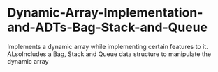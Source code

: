 # Dynamic-Array-Implementation-and-ADTs-Bag-Stack-and-Queue
Implements a dynamic array while implementing certain features to it. ALsoIncludes a Bag, Stack and Queue data structure to manipulate the dynamic array

